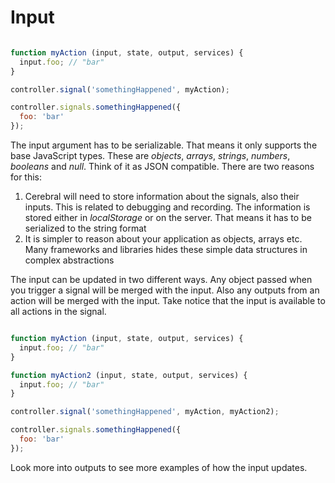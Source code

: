 # Input

```javascript

function myAction (input, state, output, services) {
  input.foo; // "bar"
}

controller.signal('somethingHappened', myAction);

controller.signals.somethingHappened({
  foo: 'bar'
});
```

The input argument has to be serializable. That means it only supports the base JavaScript types. These are *objects*, *arrays*, *strings*, *numbers*, *booleans* and *null*. Think of it as JSON compatible. There are two reasons for this:

1. Cerebral will need to store information about the signals, also their inputs. This is related to debugging and recording. The information is stored either in *localStorage* or on the server. That means it has to be serialized to the string format
2. It is simpler to reason about your application as objects, arrays etc. Many frameworks and libraries hides these simple data structures in complex abstractions

The input can be updated in two different ways. Any object passed when you trigger a signal will be merged with the input. Also any outputs from an action will be merged with the input. Take notice that the input is available to all actions in the signal.

```javascript

function myAction (input, state, output, services) {
  input.foo; // "bar"
}

function myAction2 (input, state, output, services) {
  input.foo; // "bar"
}

controller.signal('somethingHappened', myAction, myAction2);

controller.signals.somethingHappened({
  foo: 'bar'
});
```

Look more into outputs to see more examples of how the input updates.
